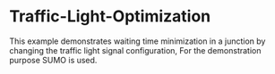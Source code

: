 # Traffic-Light-Optimization
This example demonstrates waiting time minimization in a junction by changing the traffic light signal configuration, For the demonstration purpose SUMO is used.

